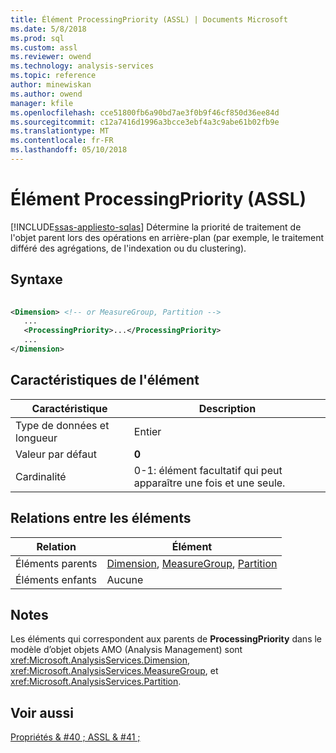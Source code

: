 ```yaml
---
title: Élément ProcessingPriority (ASSL) | Documents Microsoft
ms.date: 5/8/2018
ms.prod: sql
ms.custom: assl
ms.reviewer: owend
ms.technology: analysis-services
ms.topic: reference
author: minewiskan
ms.author: owend
manager: kfile
ms.openlocfilehash: cce51800fb6a90bd7ae3f0b9f46cf850d36ee84d
ms.sourcegitcommit: c12a7416d1996a3bcce3ebf4a3c9abe61b02fb9e
ms.translationtype: MT
ms.contentlocale: fr-FR
ms.lasthandoff: 05/10/2018
---
```

# <a name="processingpriority-element-assl"></a>Élément ProcessingPriority (ASSL)
[!INCLUDE[ssas-appliesto-sqlas](../../../includes/ssas-appliesto-sqlas.md)]
  Détermine la priorité de traitement de l'objet parent lors des opérations en arrière-plan (par exemple, le traitement différé des agrégations, de l'indexation ou du clustering).  
  
## <a name="syntax"></a>Syntaxe  
  
```xml  
  
<Dimension> <!-- or MeasureGroup, Partition -->  
   ...  
   <ProcessingPriority>...</ProcessingPriority>  
   ...  
</Dimension>  
```  
  
## <a name="element-characteristics"></a>Caractéristiques de l'élément  
  
|Caractéristique|Description|  
|--------------------|-----------------|  
|Type de données et longueur|Entier|  
|Valeur par défaut|**0**|  
|Cardinalité|0-1: élément facultatif qui peut apparaître une fois et une seule.|  
  
## <a name="element-relationships"></a>Relations entre les éléments  
  
|Relation|Élément|  
|------------------|-------------|  
|Éléments parents|[Dimension](../../../analysis-services/scripting/data-type/dimension-data-type-assl.md), [MeasureGroup](../../../analysis-services/scripting/objects/measuregroup-element-assl.md), [Partition](../../../analysis-services/scripting/objects/partition-element-assl.md)|  
|Éléments enfants|Aucune|  
  
## <a name="remarks"></a>Notes  
 Les éléments qui correspondent aux parents de **ProcessingPriority** dans le modèle d’objet objets AMO (Analysis Management) sont <xref:Microsoft.AnalysisServices.Dimension>, <xref:Microsoft.AnalysisServices.MeasureGroup>, et <xref:Microsoft.AnalysisServices.Partition>.  
  
## <a name="see-also"></a>Voir aussi  
 [Propriétés & #40 ; ASSL & #41 ;](../../../analysis-services/scripting/properties/properties-assl.md)  
  
  
